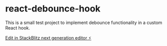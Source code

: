 # react-debounce-hook

This is a small test project to implement debounce functionality in a custom React hook.




[Edit in StackBlitz next generation editor ⚡️](https://stackblitz.com/~/github.com/WalidHelaoui/react-debounce-hook)